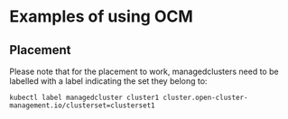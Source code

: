 # Examples of using OCM

## Placement
Please note that for the placement to work, managedclusters need to be labelled with a label indicating the set they belong to:

```
kubectl label managedcluster cluster1 cluster.open-cluster-management.io/clusterset=clusterset1
```